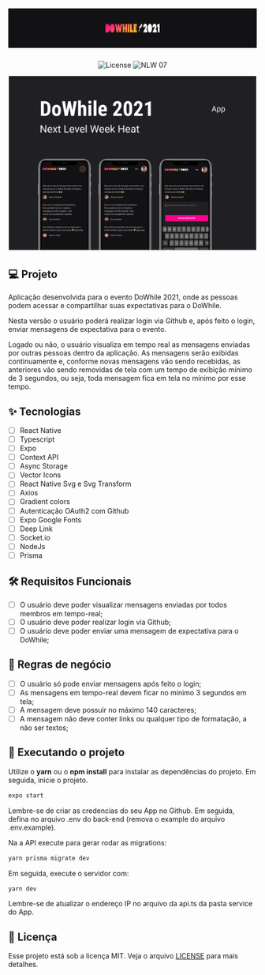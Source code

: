 <h1 align="center">
  <img alt="dowhile 2021" height="80" title="dowhile 2021" src="./assets/logo.png" />
</h1>

<p align="center">
  <img alt="License" src="https://img.shields.io/static/v1?label=license&message=MIT&color=FF008E&labelColor=121214">
  <img src="https://img.shields.io/static/v1?label=NLW&message=06&color=FF008E&labelColor=121214" alt="NLW 07" />
</p>

![cover](./assets/cover.png?style=flat)

## 💻 Projeto

Aplicação desenvolvida para o evento DoWhile 2021, onde as pessoas podem acessar e compartilhar suas expectativas para o DoWhile.

Nesta versão o usuário poderá realizar login via Github e, após feito o login, enviar mensagens de expectativa para o evento.

Logado ou não, o usuário visualiza em tempo real as mensagens enviadas por outras pessoas dentro da aplicação. As mensagens serão exibidas continuamente e, conforme novas mensagens vão sendo recebidas, as anteriores vão sendo removidas de tela com um tempo de exibição mínimo de 3 segundos, ou seja, toda mensagem fica em tela no mínimo por esse tempo.

## ✨ Tecnologias

- [ ] React Native
- [ ] Typescript
- [ ] Expo
- [ ] Context API
- [ ] Async Storage
- [ ] Vector Icons
- [ ] React Native Svg e Svg Transform
- [ ] Axios
- [ ] Gradient colors
- [ ] Autenticação OAuth2 com Github
- [ ] Expo Google Fonts
- [ ] Deep Link
- [ ] Socket.io
- [ ] NodeJs
- [ ] Prisma

## 🛠️ Requisitos Funcionais

- [ ] O usuário deve poder visualizar mensagens enviadas por todos membros em tempo-real;
- [ ] O usuário deve poder realizar login via Github;
- [ ] O usuário deve poder enviar uma mensagem de expectativa para o DoWhile;

## 💼 Regras de negócio

- [ ] O usuário só pode enviar mensagens após feito o login;
- [ ] As mensagens em tempo-real devem ficar no mínimo 3 segundos em tela;
- [ ] A mensagem deve possuir no máximo 140 caracteres;
- [ ] A mensagem não deve conter links ou qualquer tipo de formatação, a não ser textos;

## 🎉 Executando o projeto

Utilize o **yarn** ou o **npm install** para instalar as dependências do projeto.
Em seguida, inicie o projeto.

```cl
expo start
```

Lembre-se de criar as credencias do seu App no Github. Em seguida, defina no arquivo .env do back-end (remova o example do arquivo .env.example).

Na a API execute para gerar rodar as migrations:

```cl
yarn prisma migrate dev
```

Em seguida, execute o servidor com:

```cl
yarn dev
```

Lembre-se de atualizar o endereço IP no arquivo da api.ts da pasta service do App.

## 📄 Licença

Esse projeto está sob a licença MIT. Veja o arquivo [LICENSE](LICENSE.md) para mais detalhes.

</div>

